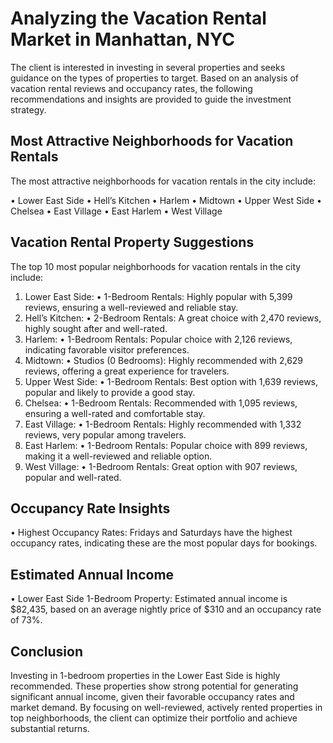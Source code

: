 
# Analyzing the Vacation Rental Market in Manhattan, NYC

The client is interested in investing in several properties and seeks guidance on the types of properties to target. Based on an analysis of vacation rental reviews and occupancy rates, the following recommendations and insights are provided to guide the investment strategy.

## Most Attractive Neighborhoods for Vacation Rentals

The most attractive neighborhoods for vacation rentals in the city include:

• Lower East Side
• Hell’s Kitchen
• Harlem
• Midtown
• Upper West Side
• Chelsea
• East Village
• East Harlem
• West Village

## Vacation Rental Property Suggestions

The top 10 most popular neighborhoods for vacation rentals in the city include:
1. Lower East Side:
• 1-Bedroom Rentals: Highly popular with 5,399 reviews, ensuring a well-reviewed and reliable stay.
2. Hell’s Kitchen:
• 2-Bedroom Rentals: A great choice with 2,470 reviews, highly sought after and well-rated.
3. Harlem:
• 1-Bedroom Rentals: Popular choice with 2,126 reviews, indicating favorable visitor preferences.
4. Midtown:
• Studios (0 Bedrooms): Highly recommended with 2,629 reviews, offering a great experience for travelers.
5. Upper West Side:
• 1-Bedroom Rentals: Best option with 1,639 reviews, popular and likely to provide a good stay.
6. Chelsea:
• 1-Bedroom Rentals: Recommended with 1,095 reviews, ensuring a well-rated and comfortable stay.
7. East Village:
• 1-Bedroom Rentals: Highly recommended with 1,332 reviews, very popular among travelers.
8. East Harlem:
• 1-Bedroom Rentals: Popular choice with 899 reviews, making it a well-reviewed and reliable option.
9. West Village:
• 1-Bedroom Rentals: Great option with 907 reviews, popular and well-rated.

## Occupancy Rate Insights

• Highest Occupancy Rates: Fridays and Saturdays have the highest occupancy rates, indicating these are the most popular days for bookings.

## Estimated Annual Income

• Lower East Side 1-Bedroom Property: Estimated annual income is $82,435, based on an average nightly price of $310 and an occupancy rate of 73%.

## Conclusion

Investing in 1-bedroom properties in the Lower East Side is highly recommended. These properties show strong potential for generating significant annual income, given their favorable occupancy rates and market demand. By focusing on well-reviewed, actively rented properties in top neighborhoods, the client can optimize their portfolio and achieve substantial returns.
